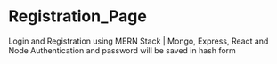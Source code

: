 # Registration_Page
Login and Registration using MERN Stack | Mongo, Express, React and Node Authentication and password will be saved in hash form

